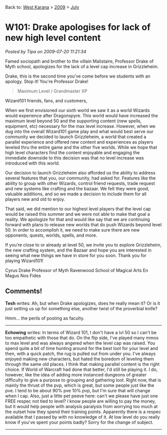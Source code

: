 Back to: [West Karana](/posts/westkarana.md) > [2009](/posts/2009/westkarana.md) > [July](./westkarana.md)
# W101: Drake apologises for lack of new high level content

*Posted by Tipa on 2009-07-20 11:21:34*

Famed sociopath and brother to the villain Malistaire, Professor Drake of Myth school, apologizes for the lack of a level cap increase in Grizzleheim.

Drake, this is the second time you've come before we students with an apology. Stop it! You're Professor Drake!
 

> Maximum Level / Grandmaster XP
 
Wizard101 friends, fans, and customers,
 
When we first envisioned our sixth world we saw it as a world Wizards would experience after Dragonspyre. This world would have increased the maximum level beyond 50 and the supporting content (new spells, equipment, etc) necessary for the max level increase. However, when we dug into the overall Wizard101 game play and what would best serve our community we decided to launch Grizzleheim, a world that created a parallel experience and offered new content and experiences as players leveled thru the entire game and the other five worlds. While we hope that high level characters find the content enjoyable and engaging the immediate downside to this decision was that no level increase was introduced with this world.
 
Our decision to launch Grizzleheim also afforded us the ability to address several features that you, our community, had asked for. Features like the ability to group with other Wizards, control friend requests, trade request and new systems like crafting and the bazaar. We felt they were good, valuable additions, and so we made a decision to include them for all players new and old to enjoy.
 
That said, we did mention to our highest level players that the level cap would be raised this summer and we were not able to make that goal a reality. We apologize for that and would like say that we are continuing forward with plans to release new worlds that do push Wizards beyond level 50. In order to accomplish it, we need to make sure there are new opponents, quests, worlds, spells, and more.
 
If you’re close to or already at level 50, we invite you to explore Grizzleheim, the new crafting system, and the Bazaar and hope you are interested in seeing what new things we have in store for you soon.
Thank you for playing Wizard101!

Cyrus Drake
Professor of Myth
Ravenwood School of Magical Arts
En Magus Nos Fides



 
## Comments!

**Tesh** writes: Ah, but when Drake apologizes, does he really mean it? Or is it just setting us up for something else, another twist of the proverbial knife?

Hmm... the perils of posting as faculty.

---

**Echowing** writes: In terms of Wizard 101, I don't have a lvl 50 so I can't be too empathetic with those that do. On the flip side, I've played many mmos to max level and was always angered when the level cap was raised. You spend quite a bit of time hunting around for the best loot for your level and then, with a quick patch, the rug is pulled out from under you. I've always enjoyed making new characters, but hated the boredom of leveling them through the same old places. I think that making parallel content is the right choice. If World of Warcraft had done that better, I'd still be playing it. I do, however, like the idea of adding more instanced dungeons of greater difficulty to give a purpose to grouping and gathering loot. Right now, that is mainly the thrust of the pvp, which is great, but some people just like the pve. I tend to be about 90% pve 10% pvp, but I'm sure that will change when I cap. Also, just a little pet peeve here: can't we please have just one FREE respec not tied to level? I know people are willing to pay the money, but it would help people with analysis paralysis from worrying too much at the outset how they spend their training points. Apparently there is a respec available that I passed by with no knowledge of it. At low level do you really know if you've spent your points badly? Sorry for the change of subject.

---

